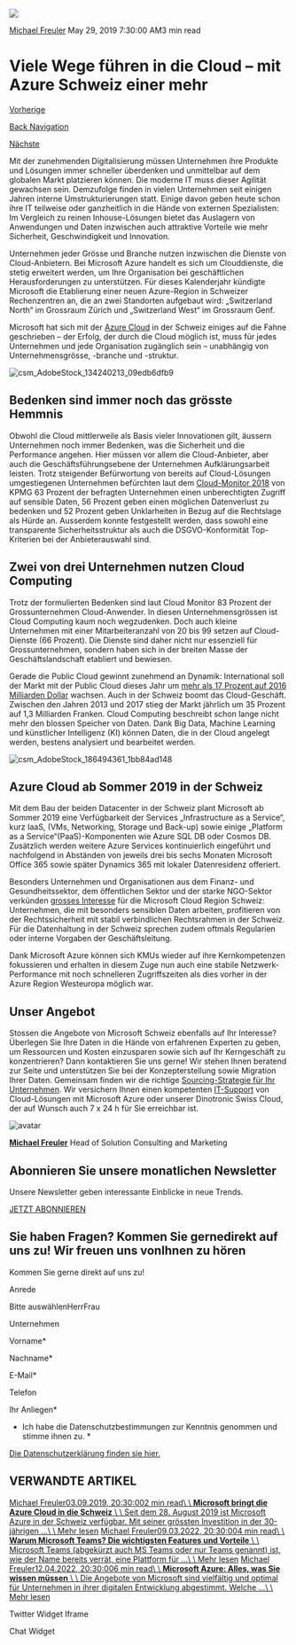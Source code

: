 ![](https://25917640.fs1.hubspotusercontent-eu1.net/hub/25917640/hubfs/csm_Azure_Schweiz_c3a5e105d1-1-400x267.webp?width=300&name=csm_Azure_Schweiz_c3a5e105d1-1-400x267.webp)

[Michael Freuler](https://blog.dinotronic.ch/author/michael-freuler) May 29, 2019 7:30:00 AM3 min read

# Viele Wege führen in die Cloud – mit Azure Schweiz einer mehr

[Vorherige](https://blog.dinotronic.ch/blog/cyber-security/datensicherheit-hat-in-der-cloud-prioritaet)

[Back Navigation](https://blog.dinotronic.ch/)

[Nächste](https://blog.dinotronic.ch/blog/digital-workplace/warum-ein-flexibles-arbeitsmodell-zu-hoechstleistungen-fuehrt)

Mit der zunehmenden Digitalisierung müssen Unternehmen ihre Produkte und Lösungen immer schneller überdenken und unmittelbar auf dem globalen Markt platzieren können. Die moderne IT muss dieser Agilität gewachsen sein. Demzufolge finden in vielen Unternehmen seit einigen Jahren interne Umstrukturierungen statt. Einige davon geben heute schon ihre IT teilweise oder ganzheitlich in die Hände von externen Spezialisten: Im Vergleich zu reinen Inhouse-Lösungen bietet das Auslagern von Anwendungen und Daten inzwischen auch attraktive Vorteile wie mehr Sicherheit, Geschwindigkeit und Innovation.

Unternehmen jeder Grösse und Branche nutzen inzwischen die Dienste von Cloud-Anbietern. Bei Microsoft Azure handelt es sich um Clouddienste, die stetig erweitert werden, um Ihre Organisation bei geschäftlichen Herausforderungen zu unterstützen. Für dieses Kalenderjahr kündigte Microsoft die Etablierung einer neuen Azure-Region in Schweizer Rechenzentren an, die an zwei Standorten aufgebaut wird: „Switzerland North“ im Grossraum Zürich und „Switzerland West“ im Grossraum Genf.

Microsoft hat sich mit der [Azure Cloud](https://youtu.be/05935OAqxJQ) in der Schweiz einiges auf die Fahne geschrieben – der Erfolg, der durch die Cloud möglich ist, muss für jedes Unternehmen und jede Organisation zugänglich sein – unabhängig von Unternehmensgrösse, -branche und -struktur.

![csm_AdobeStock_134240213_09edb6dfb9](https://blog.dinotronic.ch/hs-fs/hubfs/csm_AdobeStock_134240213_09edb6dfb9.webp?width=600&height=335&name=csm_AdobeStock_134240213_09edb6dfb9.webp)

## Bedenken sind immer noch das grösste Hemmnis

Obwohl die Cloud mittlerweile als Basis vieler Innovationen gilt, äussern Unternehmen noch immer Bedenken, was die Sicherheit und die Performance angehen. Hier müssen vor allem die Cloud-Anbieter, aber auch die Geschäftsführungsebene der Unternehmen Aufklärungsarbeit leisten. Trotz steigender Befürwortung von bereits auf Cloud-Lösungen umgestiegenen Unternehmen befürchten laut dem [Cloud-Monitor 2018](https://hub.kpmg.de/cloud-monitor-2018) von KPMG 63 Prozent der befragten Unternehmen einen unberechtigten Zugriff auf sensible Daten, 56 Prozent geben einen möglichen Datenverlust zu bedenken und 52 Prozent geben Unklarheiten in Bezug auf die Rechtslage als Hürde an. Ausserdem konnte festgestellt werden, dass sowohl eine transparente Sicherheitsstruktur als auch die DSGVO-Konformität Top-Kriterien bei der Anbieterauswahl sind.

## Zwei von drei Unternehmen nutzen Cloud Computing

Trotz der formulierten Bedenken sind laut Cloud Monitor 83 Prozent der Grossunternehmen Cloud-Anwender. In diesen Unternehmensgrössen ist Cloud Computing kaum noch wegzudenken. Doch auch kleine Unternehmen mit einer Mitarbeiteranzahl von 20 bis 99 setzen auf Cloud-Dienste (66 Prozent). Die Dienste sind daher nicht nur essenziell für Grossunternehmen, sondern haben sich in der breiten Masse der Geschäftslandschaft etabliert und bewiesen.

Gerade die Public Cloud gewinnt zunehmend an Dynamik: International soll der Markt mit der Public Cloud dieses Jahr um [mehr als 17 Prozent auf 2016 Milliarden Dollar](https://www.handelszeitung.ch/digital-switzerland/die-schweizer-cloud-plane-von-amazon-google-und-microsoft) wachsen. Auch in der Schweiz boomt das Cloud-Geschäft. Zwischen den Jahren 2013 und 2017 stieg der Markt jährlich um 35 Prozent auf 1,3 Milliarden Franken. Cloud Computing beschreibt schon lange nicht mehr den blossen Speicher von Daten. Dank Big Data, Machine Learning und künstlicher Intelligenz (KI) können Daten, die in der Cloud angelegt werden, bestens analysiert und bearbeitet werden.

![csm_AdobeStock_186494361_1bb84ad148](https://blog.dinotronic.ch/hs-fs/hubfs/csm_AdobeStock_186494361_1bb84ad148.webp?width=600&height=300&name=csm_AdobeStock_186494361_1bb84ad148.webp)

## Azure Cloud ab Sommer 2019 in der Schweiz

Mit dem Bau der beiden Datacenter in der Schweiz plant Microsoft ab Sommer 2019 eine Verfügbarkeit der Services „Infrastructure as a Service“, kurz IaaS, (VMs, Networking, Storage und Back-up) sowie einige „Platform as a Service“(PaaS)-Komponenten wie Azure SQL DB oder Cosmos DB. Zusätzlich werden weitere Azure Services kontinuierlich eingeführt und nachfolgend in Abständen von jeweils drei bis sechs Monaten Microsoft Office 365 sowie später Dynamics 365 mit lokaler Datenresidenz offeriert.

Besonders Unternehmen und Organisationen aus dem Finanz- und Gesundheitssektor, dem öffentlichen Sektor und der starke NGO-Sektor verkünden [grosses Interesse](https://news.microsoft.com/de-ch/2019/03/05/grosses-interesse-fuer-die-microsoft-cloud-region-schweiz-die-schweizer-microsoft-cloud-eroeffnet-ganz-neue-moeglichkeiten-bei-themen-der-datenhaltung-regulierungskonformitaet-und-governance/) für die Microsoft Cloud Region Schweiz: Unternehmen, die mit besonders sensiblen Daten arbeiten, profitieren von der Rechtssicherheit mit stabil verbindlichen Rechtsrahmen in der Schweiz. Für die Datenhaltung in der Schweiz sprechen zudem oftmals Regularien oder interne Vorgaben der Geschäftsleitung.

Dank Microsoft Azure können sich KMUs wieder auf ihre Kernkompetenzen fokussieren und erhalten in diesem Zuge nun auch eine stabile Netzwerk-Performance mit noch schnelleren Zugriffszeiten als dies vorher in der Azure Region Westeuropa möglich war.

## Unser Angebot

Stossen die Angebote von Microsoft Schweiz ebenfalls auf Ihr Interesse? Überlegen Sie Ihre Daten in die Hände von erfahrenen Experten zu geben, um Ressourcen und Kosten einzusparen sowie sich auf Ihr Kerngeschäft zu konzentrieren? Dann kontaktieren Sie uns gerne! Wir stehen Ihnen beratend zur Seite und unterstützen Sie bei der Konzepterstellung sowie Migration Ihrer Daten. Gemeinsam finden wir die richtige [Sourcing-Strategie für Ihr Unternehmen](https://www.dinotronic.ch/digital-workplace/). Wir versichern Ihnen einen kompetenten [IT-Support](https://www.dinotronic.ch/servicedesk/) von Cloud-Lösungen mit Microsoft Azure oder unserer Dinotronic Swiss Cloud, der auf Wunsch auch 7 x 24 h für Sie erreichbar ist.

![avatar](https://25917640.fs1.hubspotusercontent-eu1.net/hub/25917640/hubfs/01_Visual%20Content/01_Mitarbeiter-Fotos/Michael%20Freuler%20klein.png?width=290&name=Michael%20Freuler%20klein.png)

[**Michael Freuler**](https://blog.dinotronic.ch/author/michael-freuler) Head of Solution Consulting and Marketing

## Abonnieren Sie unsere monatlichen Newsletter

Unsere Newsletter geben interessante Einblicke in neue Trends.

[JETZT ABONNIEREN](https://cta-eu1.hubspot.com/web-interactives/public/v1/track/click?encryptedPayload=AVxigLIEprVRMJHinpBVfdHQx8AS%2FuqoJH6pC0SpMvf9UQ6nLh%2BpbsJxIF14jx%2B%2FS%2BuDvpWBafZrkTnOgvsGLteV14U7jyVIKhnj2EqdlQgSq7MSD1igXYVaPnBwuYYWhsI5rNe2p9%2B8TrwJJHotlVa86hHLotXFwdmZ3CgiArxgWsLFm0LwedAp4xMm1NpPW4M%3D&portalId=25917640&webInteractiveContentId=114201044682&webInteractiveId=151726273754&containerType=EMBEDDED&pageUrl=https%3A%2F%2Fblog.dinotronic.ch%2Fblog%2Fazure%2Fviele-wege-fuehren-in-die-cloud-mit-azure-schweiz-einer-mehr&pageTitle=Viele+Wege+f%C3%BChren+in+die+Cloud+%E2%80%93+mit+Azure+Schweiz+einer+mehr&referrer=&userAgent=Mozilla%2F5.0+%28X11%3B+Linux+x86_64%29+AppleWebKit%2F537.36+%28KHTML%2C+like+Gecko%29+Chrome%2F132.0.0.0+Safari%2F537.36&hutk=&hssc=&hstc=&pageId=116866207721)

## Sie haben Fragen? Kommen Sie gernedirekt auf uns zu! Wir freuen uns vonIhnen zu hören

Kommen Sie gerne direkt auf uns zu!

Anrede

Bitte auswählenHerrFrau

Unternehmen

Vorname\*

Nachname\*

E-Mail\*

Telefon

Ihr Anliegen\*

- Ich habe die Datenschutzbestimmungen zur Kenntnis genommen und stimme ihnen zu.
\*

[Die Datenschutzerklärung finden sie hier.](https://dinotronic.ch/datenschutz)

## VERWANDTE ARTIKEL

[Michael Freuler03.09.2019, 20:30:002 min read\\
\\
**Microsoft bringt die Azure Cloud in die Schweiz** \\
\\
Seit dem 28. August 2019 ist Microsoft Azure in der Schweiz verfügbar. Mit seiner grössten Investition in der 30-jährigen ...\\
\\
Mehr lesen](https://blog.dinotronic.ch/blog/azure/microsoft-bringt-die-azure-cloud-in-die-schweiz) [Michael Freuler09.03.2022, 20:30:004 min read\\
\\
**Warum Microsoft Teams? Die wichtigsten Features und Vorteile** \\
\\
Microsoft Teams (abgekürzt auch MS Teams oder nur Teams genannt) ist, wie der Name bereits verrät, eine Plattform für ...\\
\\
Mehr lesen](https://blog.dinotronic.ch/blog/digital-workplace/warum-microsoft-teams-die-wichtigsten-features-und-vorteile) [Michael Freuler12.04.2022, 20:30:006 min read\\
\\
**Microsoft Azure: Alles, was Sie wissen müssen** \\
\\
Die Angebote von Microsoft sind vielfältig und optimal für Unternehmen in ihrer digitalen Entwicklung abgestimmt. Welche ...\\
\\
Mehr lesen](https://blog.dinotronic.ch/blog/cloud/microsoft-azure-alles-was-sie-wissen-muessen)

Twitter Widget Iframe

Chat Widget